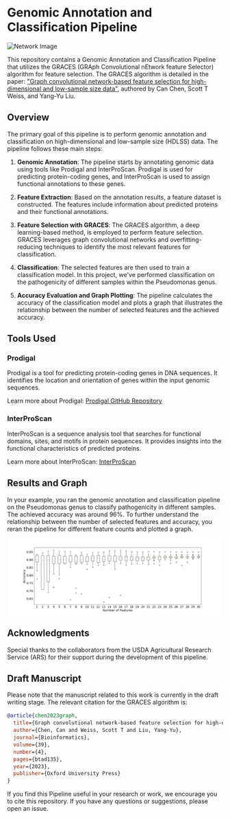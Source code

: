 # Genomic Annotation and Classification Pipeline

![Network Image](https://oup.silverchair-cdn.com/oup/backfile/Content_public/Journal/bioinformatics/39/4/10.1093_bioinformatics_btad135/1/btad135f1.jpeg?Expires=1695346411&Signature=T7QYCBbUHK0l0vOiQwjo5WPP0Ja9RU0~NSgFnD9tYIXyUfabAXC43cXtY1nYNKf4pinMRI-ZEUB9DebKpqmFb~Zig4TqJUxqScQlgmujvXMb5DSpkxFg00uYTZQFrBW-3DkTSU7t3nnPZE2c0cLmeZ8VijzJFM3Nh-f9dzzRCR7dK0ixxudeIRvB4z37-xpouCsDogbMyKhOpGbEIAs7omDM~KX0rrp5PnZ3UVbL36XWXNYkTosu2cAgL3SJnqxKSaOLXzmPB2yTWEh~tQyhitZP2~mntTdjN1cgUTg8rFuzfIBIpMN52RTexCGYWo92TaAncjDY95he~8rQduAw8g__&Key-Pair-Id=APKAIE5G5CRDK6RD3PGA)

This repository contains a Genomic Annotation and Classification Pipeline that utilizes the GRACES (GRAph Convolutional nEtwork feature Selector) algorithm for feature selection. The GRACES algorithm is detailed in the paper: ["Graph convolutional network-based feature selection for high-dimensional and low-sample size data"](https://academic.oup.com/bioinformatics/article/39/4/btad135/7135826), authored by Can Chen, Scott T Weiss, and Yang-Yu Liu.

## Overview

The primary goal of this pipeline is to perform genomic annotation and classification on high-dimensional and low-sample size (HDLSS) data. The pipeline follows these main steps:

1. **Genomic Annotation**: The pipeline starts by annotating genomic data using tools like Prodigal and InterProScan. Prodigal is used for predicting protein-coding genes, and InterProScan is used to assign functional annotations to these genes.

2. **Feature Extraction**: Based on the annotation results, a feature dataset is constructed. The features include information about predicted proteins and their functional annotations.

3. **Feature Selection with GRACES**: The GRACES algorithm, a deep learning-based method, is employed to perform feature selection. GRACES leverages graph convolutional networks and overfitting-reducing techniques to identify the most relevant features for classification.

4. **Classification**: The selected features are then used to train a classification model. In this project, we've performed classification on the pathogenicity of different samples within the Pseudomonas genus.

5. **Accuracy Evaluation and Graph Plotting**: The pipeline calculates the accuracy of the classification model and plots a graph that illustrates the relationship between the number of selected features and the achieved accuracy.

## Tools Used

### Prodigal

Prodigal is a tool for predicting protein-coding genes in DNA sequences. It identifies the location and orientation of genes within the input genomic sequences.

Learn more about Prodigal: [Prodigal GitHub Repository](https://github.com/hyattpd/Prodigal)

### InterProScan

InterProScan is a sequence analysis tool that searches for functional domains, sites, and motifs in protein sequences. It provides insights into the functional characteristics of predicted proteins.

Learn more about InterProScan: [InterProScan](https://www.ebi.ac.uk/interpro/search/sequence/)

## Results and Graph

In your example, you ran the genomic annotation and classification pipeline on the Pseudomonas genus to classify pathogenicity in different samples. The achieved accuracy was around 96%. To further understand the relationship between the number of selected features and accuracy, you reran the pipeline for different feature counts and plotted a graph.

![Accuracy Graph](https://github.com/daudaml/Genomic-annotation-classification/blob/main/images/1.jpg?raw=true)

## Acknowledgments

Special thanks to the collaborators from the USDA Agricultural Research Service (ARS) for their support during the development of this pipeline.

## Draft Manuscript

Please note that the manuscript related to this work is currently in the draft writing stage. The relevant citation for the GRACES algorithm is:
```bibtex
@article{chen2023graph,
  title={Graph convolutional network-based feature selection for high-dimensional and low-sample size data},
  author={Chen, Can and Weiss, Scott T and Liu, Yang-Yu},
  journal={Bioinformatics},
  volume={39},
  number={4},
  pages={btad135},
  year={2023},
  publisher={Oxford University Press}
}
```

If you find this Pipeline useful in your research or work, we encourage you to cite this repository.
If you have any questions or suggestions, please open an issue.